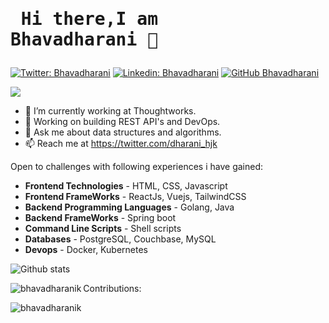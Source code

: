 
  # <pre>          Hi there,I am Bhavadharani 👋          </pre>                    

[![Twitter: Bhavadharani](https://img.shields.io/twitter/follow/dharani_hjk?style=social)](https://twitter.com/dharani_hjk)
[![Linkedin: Bhavadharani](https://img.shields.io/badge/-bhavadharani-blue?style=flat-square&logo=Linkedin&logoColor=white&link=https://www.linkedin.com/in/bhavadharani/)](https://www.linkedin.com/in/bhavadharanik/)
[![GitHub Bhavadharani](https://img.shields.io/github/followers/bhavadharanik?label=follow&style=social)](https://github.com/bhavadharanik)


![](https://komarev.com/ghpvc/?username=bhavadharanik&color=green)

- 🔭 I’m currently working at Thoughtworks.
- 🌱 Working on building REST API's and DevOps.  
- 💬 Ask me about data structures and algorithms.
- 📫 Reach me at https://twitter.com/dharani_hjk

Open to challenges with following experiences i have gained:

- **Frontend Technologies** - HTML, CSS, Javascript
- **Frontend FrameWorks** - ReactJs, Vuejs, TailwindCSS
- **Backend Programming Languages** - Golang, Java
- **Backend FrameWorks** - Spring boot
- **Command Line Scripts** - Shell scripts
- **Databases** - PostgreSQL, Couchbase, MySQL
- **Devops** - Docker, Kubernetes


![Github stats](https://github-readme-stats.vercel.app/api?username=bhavadharanik)

<p><img align="left" src="https://github-readme-stats.vercel.app/api/top-langs?username=bhavadharanik&show_icons=true&locale=en&layout=compact" alt="bhavadharanik" /></p>

<p>Contributions:  <br/>  <p>
  
<p><img align="center" src="https://github-readme-streak-stats.herokuapp.com/?user=bhavadharanik" alt="bhavadharanik" /></p>

